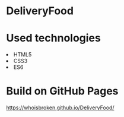 # DeliveryFood

# Used technologies
<li>HTML5</li>
<li>CSS3</li>
<li>ES6</li>

# Build on GitHub Pages
<https://whoisbroken.github.io/DeliveryFood/>

